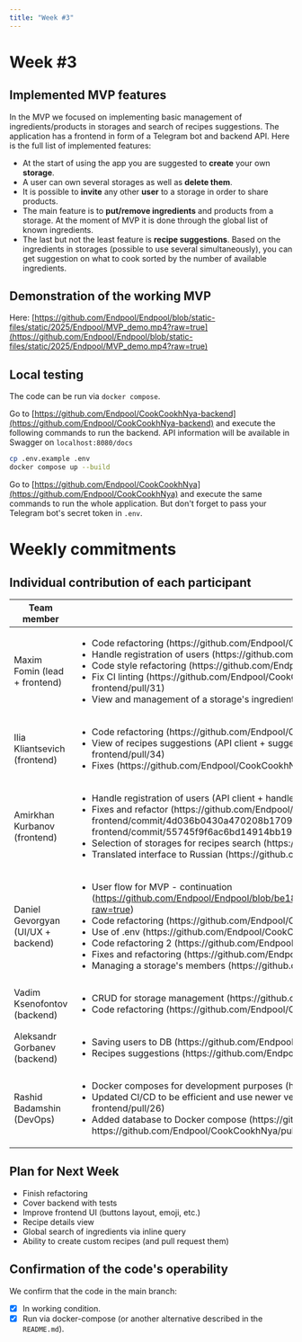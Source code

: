 ```yaml
---
title: "Week #3"
---
```


# **Week #3**

## Implemented MVP features

In the MVP we focused on implementing basic management of ingredients/products in storages and search of recipes suggestions.
The application has a frontend in form of a Telegram bot and backend API.
Here is the full list of implemented features:
- At the start of using the app you are suggested to **create** your own **storage**.
- A user can own several storages as well as **delete them**.
- It is possible to **invite** any other **user** to a storage in order to share products.
- The main feature is to **put/remove ingredients** and products from a storage.
  At the moment of MVP it is done through the global list of known ingredients.
- The last but not the least feature is **recipe suggestions**.
  Based on the ingredients in storages (possible to use several simultaneously), you can get suggestion on what to cook
  sorted by the number of available ingredients.

## Demonstration of the working MVP

Here: [https://github.com/Endpool/Endpool/blob/static-files/static/2025/Endpool/MVP_demo.mp4?raw=true](https://github.com/Endpool/Endpool/blob/static-files/static/2025/Endpool/MVP_demo.mp4?raw=true)

## Local testing

The code can be run via `docker compose`.

Go to [https://github.com/Endpool/CookCookhNya-backend](https://github.com/Endpool/CookCookhNya-backend) 
and execute the following commands to run the backend.
API information will be available in Swagger on `localhost:8080/docs`
```bash
cp .env.example .env
docker compose up --build
```

Go to [https://github.com/Endpool/CookCookhNya](https://github.com/Endpool/CookCookhNya) 
and execute the same commands to run the whole application.
But don't forget to pass your Telegram bot's secret token in `.env`.

# Weekly commitments

## Individual contribution of each participant

<table>
  <thead>
    <tr>
      <th>Team member</th>
      <th>Contribution</th>
    </tr>
  </thead>
  <tbody>
    <tr>
      <td>Maxim Fomin (lead + frontend)</td>
      <td>
        <ul>
          <li>Code refactoring (https://github.com/Endpool/CookCookhNya-frontend/pull/12)</li>
          <li>Handle registration of users (https://github.com/Endpool/CookCookhNya-frontend/pull/27)</li>
          <li>Code style refactoring (https://github.com/Endpool/CookCookhNya-frontend/pull/28)</li>
          <li>Fix CI linting (https://github.com/Endpool/CookCookhNya-frontend/pull/30 & https://github.com/Endpool/CookCookhNya-frontend/pull/31)</li>
          <li>View and management of a storage's ingredients (https://github.com/Endpool/CookCookhNya-frontend/pull/32)</li>
        </ul>
      </td>
    </tr>
    <tr>
      <td>Ilia Kliantsevich (frontend)</td>
      <td>
        <ul>
          <li>Code refactoring (https://github.com/Endpool/CookCookhNya-frontend/pull/12)</li>
          <li>View of recipes suggestions (API client + suggestions list + recipe details view) (https://github.com/Endpool/CookCookhNya-frontend/pull/34)</li>
          <li>Fixes (https://github.com/Endpool/CookCookhNya-frontend/pull/36)</li>
        </ul>
      </td>
    </tr>
    <tr>
      <td>Amirkhan Kurbanov (frontend)</td>
      <td>
        <ul>
          <li>Handle registration of users (API client + handler) (https://github.com/Endpool/CookCookhNya-frontend/pull/27)</li>
          <li>Fixes and refactor (https://github.com/Endpool/CookCookhNya-frontend/pull/29 & https://github.com/Endpool/CookCookhNya-frontend/commit/4d036b0430a470208b1709b3e834c877680d5806 & https://github.com/Endpool/CookCookhNya-frontend/commit/55745f9f6ac6bd14914bb197b3d5ce6e8021d494)</li>
          <li>Selection of storages for recipes search (https://github.com/Endpool/CookCookhNya-frontend/pull/33)</li>
          <li>Translated interface to Russian (https://github.com/Endpool/CookCookhNya-frontend/pull/35)</li>
        </ul>
      </td>
    </tr>
    <tr>
      <td>Daniel Gevorgyan (UI/UX + backend)</td>
      <td>
        <ul>
          <li>User flow for MVP - continuation (<a href="https://github.com/Endpool/Endpool/blob/be189359c350e57a2e4f743718aeedf80582138a/static/2025/Endpool/MVP_userflow.pdf?raw=true">https://github.com/Endpool/Endpool/blob/be189359c350e57a2e4f743718aeedf80582138a/static/2025/Endpool/MVP_userflow.pdf?raw=true</a>) </li>
          <li>Code refactoring (https://github.com/Endpool/CookCookhNya-backend/pull/12)</li>
          <li>Use of .env (https://github.com/Endpool/CookCookhNya-backend/pull/13)</li>
          <li>Code refactoring 2 (https://github.com/Endpool/CookCookhNya-backend/pull/28)</li>
          <li>Fixes and refactoring (https://github.com/Endpool/CookCookhNya-backend/pull/30)</li>
          <li>Managing a storage's members (https://github.com/Endpool/CookCookhNya-backend/pull/31)</li>
        </ul>
      </td>
    </tr>
    <tr>
      <td>Vadim Ksenofontov (backend)</td>
      <td>
        <ul>
          <li>CRUD for storage management (https://github.com/Endpool/CookCookhNya-backend/pull/11)</li>
          <li>Code refactoring (https://github.com/Endpool/CookCookhNya-backend/pull/12)</li>
        </ul>
      </td>
    </tr>
    <tr>
      <td>Aleksandr Gorbanev (backend)</td>
      <td>
        <ul>
          <li>Saving users to DB (https://github.com/Endpool/CookCookhNya-backend/pull/14)</li>
          <li>Recipes suggestions (https://github.com/Endpool/CookCookhNya-backend/pull/32)</li>
        </ul>
      </td>
    </tr>
    <tr>
      <td>Rashid Badamshin (DevOps)</td>
      <td>
        <ul>
          <li>Docker composes for development purposes (https://github.com/Endpool/CookCookhNya-backend/pull/27)</li>
          <li>Updated CI/CD to be efficient and use newer versions of linter and formatter (https://github.com/Endpool/CookCookhNya-frontend/pull/26)</li>
          <li>Added database to Docker compose (https://github.com/Endpool/CookCookhNya/pull/28 & https://github.com/Endpool/CookCookhNya/pull/29)</li>
        </ul>
      </td>
    </tr>
  </tbody>
</table>

## Plan for Next Week

- Finish refactoring
- Cover backend with tests
- Improve frontend UI (buttons layout, emoji, etc.)
- Recipe details view
- Global search of ingredients via inline query
- Ability to create custom recipes (and pull request them)

## Confirmation of the code's operability

We confirm that the code in the main branch:
- [x] In working condition.
- [x] Run via docker-compose (or another alternative described in the `README.md`).
